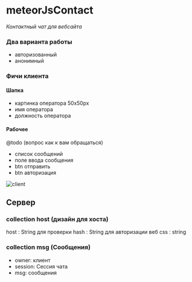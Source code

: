 # meteorJsContact

*Контактный чат для вебсайта*

### Два варианта работы

- авторизованный
- анонимный

### 

### Фичи клиента 

#### Шапка

- картинка оператора 50x50px
- имя оператора
- должность оператора

#### Рабочее

@todo (вопрос как к вам обращаться)

- список сообщений
- поле ввода сообщения
- btn отправить
- btn авторизация

![client](https://raw.github.com/alexsuslov/meteorJsContact/dev/help/client.jpg)


## Сервер

### collection host (дизайн для хоста)

host     :  String для проверки
hash     :  String для авторизации веб
css      :  string 

### collection msg (Сообщения)

- owner:  клиент
- session: Сессия чата
- msg:  сообщения
